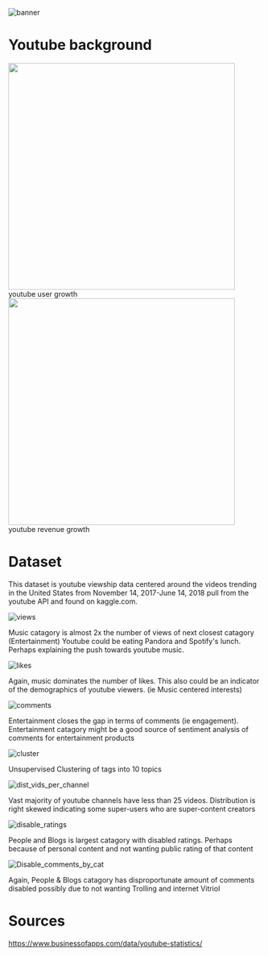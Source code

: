 
![banner](images/banner.png)

# Youtube background



<p float="left">
  <img src="images/youtube_users.png" width="450" />
  youtube user growth
  <img src="images/youtube_revenue.png" width="450" /> 
  youtube revenue growth
</p>

# Dataset
This dataset is youtube viewship data centered around the videos trending in the United States from November 14, 2017-June 14, 2018 pull from the youtube API and found on kaggle.com.

![views](images/views_by_catagory.png)

Music catagory is almost 2x the number of views of next closest catagory (Entertainment)
Youtube could be eating Pandora and Spotify's lunch. Perhaps explaining the push towards youtube music.


![likes](images/likes_by_catagory.png)

Again, music dominates the number of likes.  This also could be an indicator of the demographics of youtube viewers. (ie Music centered interests)

![comments](images/comments_by_catagory.png)

Entertainment closes the gap in terms of comments (ie engagement).  Entertainment catagory might be a good source of sentiment analysis of comments for entertainment products

![cluster](images/tags_catagory_clustering.png)

Unsupervised Clustering of tags into 10 topics

![dist_vids_per_channel](images/dist_videos_per_channel.png)

Vast majority of youtube channels have less than 25 videos.  Distribution is right skewed indicating some super-users who are super-content creators


![disable_ratings](images/Disable_ratings_by_cat.png)

People and Blogs is largest catagory with disabled ratings.  Perhaps because of personal content and not wanting public rating of that content

![Disable_comments_by_cat](images/Disable_comments_by_cat.png)

Again, People & Blogs catagory has disproportunate amount of comments disabled possibly due to not wanting Trolling and internet Vitriol



# Sources
https://www.businessofapps.com/data/youtube-statistics/